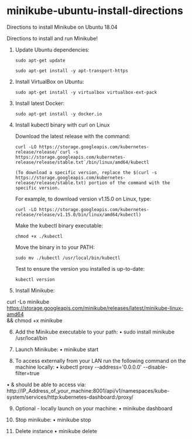 # minikube-ubuntu-install-directions
Directions to install Minikube on Ubuntu 18.04





Directions to install and run Minikube!

1.	Update Ubuntu dependencies:

		sudo apt-get update
    
		sudo apt-get install -y apt-transport-https

2.	Install VirtualBox on Ubuntu:

		sudo apt-get install -y virtualbox virtualbox-ext-pack

3.	Install latest Docker:

		sudo apt-get install -y docker.io

4.	Install kubectl binary with curl on Linux

	Download the latest release with the command:
	
		curl -LO https://storage.googleapis.com/kubernetes-release/release/`curl -s 			https://storage.googleapis.com/kubernetes-release/release/stable.txt`/bin/linux/amd64/kubectl

		(To download a specific version, replace the $(curl -s https://storage.googleapis.com/kubernetes-release/release/stable.txt) portion of the command with the specific version.

	For example, to download version v1.15.0 on Linux, type:

		curl -LO https://storage.googleapis.com/kubernetes-release/release/v1.15.0/bin/linux/amd64/kubectl)

	Make the kubectl binary executable:
	
		chmod +x ./kubectl

	Move the binary in to your PATH:
	
		sudo mv ./kubectl /usr/local/bin/kubectl

	Test to ensure the version you installed is up-to-date:
	
		kubectl version




5.	Install Minikube:

curl -Lo minikube https://storage.googleapis.com/minikube/releases/latest/minikube-linux-amd64 \
&& chmod +x minikube

6.	Add the Minikube executable to your path:
•	sudo install minikube /usr/local/bin

7.	Launch Minikube:
•	minikube start

8.	To access externally from your LAN run the following command on the machine locally:
•	kubectl proxy --address='0.0.0.0' --disable-filter=true

•	& should be able to access via:
http://IP_Address_of_your_machine:8001/api/v1/namespaces/kube-system/services/http:kubernetes-dashboard:/proxy/

9.	Optional - locally launch on your machine:
•	minikube dashboard

10.	Stop minikube:
•	minikube stop

11.	Delete instance
•	minikube delete
